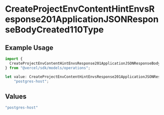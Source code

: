 # CreateProjectEnvContentHintEnvsResponse201ApplicationJSONResponseBodyCreated110Type

## Example Usage

```typescript
import {
  CreateProjectEnvContentHintEnvsResponse201ApplicationJSONResponseBodyCreated110Type,
} from "@vercel/sdk/models/operations";

let value: CreateProjectEnvContentHintEnvsResponse201ApplicationJSONResponseBodyCreated110Type =
    "postgres-host";
```

## Values

```typescript
"postgres-host"
```
